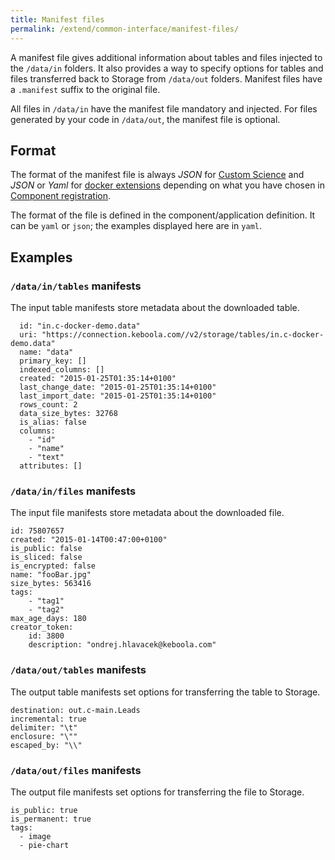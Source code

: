 ```yaml
---
title: Manifest files
permalink: /extend/common-interface/manifest-files/
---
```


A manifest file gives additional information about tables and files injected to the `/data/in` folders. It also provides a way to specify options for tables and files transferred back to Storage from `/data/out` folders. Manifest files have a `.manifest` suffix to the original file.

All files in `/data/in` have the manifest file mandatory and injected. For files generated by your code in `/data/out`, the manifest file is optional.

## Format

The format of the manifest file is always *JSON* for [Custom Science](/extend/custom-science/) and *JSON* or *Yaml* for [docker extensions](/extend/docker/) depending on what you have chosen in [Component registration](/extend/registration/).

The format of the file is defined in the component/application definition. It can be `yaml` or `json`; the examples displayed here are in `yaml`.

## Examples

### `/data/in/tables` manifests

The input table manifests store metadata about the downloaded table. 

      id: "in.c-docker-demo.data"
      uri: "https://connection.keboola.com//v2/storage/tables/in.c-docker-demo.data"
      name: "data"
      primary_key: []
      indexed_columns: []
      created: "2015-01-25T01:35:14+0100"
      last_change_date: "2015-01-25T01:35:14+0100"
      last_import_date: "2015-01-25T01:35:14+0100"
      rows_count: 2
      data_size_bytes: 32768
      is_alias: false
      columns: 
        - "id"
        - "name"
        - "text"
      attributes: []

### `/data/in/files` manifests

The input file manifests store metadata about the downloaded file.

    id: 75807657
    created: "2015-01-14T00:47:00+0100"
    is_public: false
    is_sliced: false
    is_encrypted: false
    name: "fooBar.jpg"
    size_bytes: 563416
    tags: 
        - "tag1"
        - "tag2"
    max_age_days: 180
    creator_token: 
        id: 3800
        description: "ondrej.hlavacek@keboola.com"

### `/data/out/tables` manifests

The output table manifests set options for transferring the table to Storage.

    destination: out.c-main.Leads
    incremental: true
    delimiter: "\t"
    enclosure: "\""
    escaped_by: "\\"

### `/data/out/files` manifests

The output file manifests set options for transferring the file to Storage.

    is_public: true
    is_permanent: true
    tags: 
      - image
      - pie-chart
